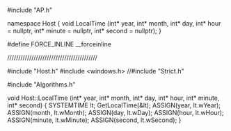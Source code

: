 
#include "AP.h"


namespace Host
{
	void LocalTime
		(int* year,
		int* month,
		int* day,
		int* hour = nullptr,
		int* minute = nullptr,
		int* second = nullptr);
}

#define FORCE_INLINE __forceinline


/////////////////////////////////////////



#include "Host.h"
#include <windows.h>
//#include "Strict.h"

#include "Algorithms.h"


void Host::LocalTime
	(int* year,
	int* month,
	int* day,
	int* hour,
	int* minute,
	int* second)
{
	SYSTEMTIME lt;
	GetLocalTime(&lt);
	ASSIGN(year, lt.wYear);
	ASSIGN(month, lt.wMonth);
	ASSIGN(day, lt.wDay);
	ASSIGN(hour, lt.wHour);
	ASSIGN(minute, lt.wMinute);
	ASSIGN(second, lt.wSecond);
}
